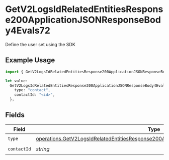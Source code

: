 # GetV2LogsIdRelatedEntitiesResponse200ApplicationJSONResponseBody4Evals72

Define the user set using the SDK

## Example Usage

```typescript
import { GetV2LogsIdRelatedEntitiesResponse200ApplicationJSONResponseBody4Evals72 } from "orq-poc-typescript-multi-env-version/models/operations";

let value:
  GetV2LogsIdRelatedEntitiesResponse200ApplicationJSONResponseBody4Evals72 = {
    type: "contact",
    contactId: "<id>",
  };
```

## Fields

| Field                                                                                                                                                                                              | Type                                                                                                                                                                                               | Required                                                                                                                                                                                           | Description                                                                                                                                                                                        |
| -------------------------------------------------------------------------------------------------------------------------------------------------------------------------------------------------- | -------------------------------------------------------------------------------------------------------------------------------------------------------------------------------------------------- | -------------------------------------------------------------------------------------------------------------------------------------------------------------------------------------------------- | -------------------------------------------------------------------------------------------------------------------------------------------------------------------------------------------------- |
| `type`                                                                                                                                                                                             | [operations.GetV2LogsIdRelatedEntitiesResponse200ApplicationJSONResponseBody4Evals72Type](../../models/operations/getv2logsidrelatedentitiesresponse200applicationjsonresponsebody4evals72type.md) | :heavy_check_mark:                                                                                                                                                                                 | N/A                                                                                                                                                                                                |
| `contactId`                                                                                                                                                                                        | *string*                                                                                                                                                                                           | :heavy_check_mark:                                                                                                                                                                                 | N/A                                                                                                                                                                                                |